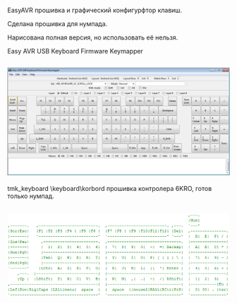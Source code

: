 EasyAVR прошивка и графический конфигурфтор клавиш.

Сделана прошивка для нумпада.

Нарисована полная версия, но использовать её нельзя.

Easy AVR USB Keyboard Firmware Keymapper
  
![](https://raw.githubusercontent.com/74ls00/GameKB/master/firmware/EasyAVR/eavrkfk.png)
------------------------------------------------------------------------------------

tmk_keyboard \keyboard\korbord прошивка контролера 6KRO, готов только нумпад.

![](https://raw.githubusercontent.com/74ls00/GameKB/master/firmware/tmk_keyboard/keyboard/tmk.png)
------------------------------------------------------------------------------------
  